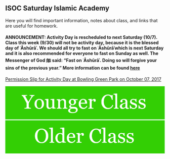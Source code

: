 ## ISOC Saturday Islamic Academy

Here you will find important information, notes about class, and links that are useful for homework. 

#### ANNOUNCEMENT: Activity Day is rescheduled to next Saturday (10/7). Class this week (9/30) will not be activity day, because it is the blessed day of ʿĀshūrāʾ. We should all try to fast on ʿĀshūrāʾwhich is next Saturday and it is also recommended for everyone to fast on Sunday as well. The Messenger of God ﷺ said: “Fast on ʿĀshūrāʾ. Doing so will forgive your sins of the previous year.” More information can be found <a href="https://servantsofthebeloved.com/writeups/ashura.html" target="_blank">here</a>

<a href="https://drive.google.com/file/d/0B4I00_1XboXseXNmRENtYS14X0E/view" target="_blank">Permission Slip for Activity Day at Bowling Green Park on October 07, 2017</a>


[![Younger Class](https://raw.githubusercontent.com/isocia/isocia.github.io/master/Younger3.png)](https://isocia.github.io/YoungerClass)
[![Older Class](https://raw.githubusercontent.com/isocia/isocia.github.io/master/Older3.png)](https://isocia.github.io/OlderClass)
